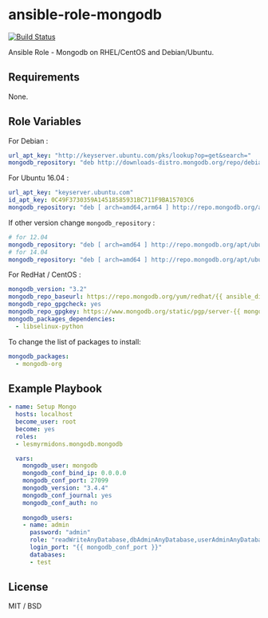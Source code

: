 ansible-role-mongodb
====================

[![Build Status](https://travis-ci.org/lesmyrmidons/ansible-role-mongodb.svg?branch=master)](https://travis-ci.org/lesmyrmidons/ansible-role-mongodb)

Ansible Role - Mongodb on RHEL/CentOS and Debian/Ubuntu.

## Requirements

None.

## Role Variables

For Debian :
```yml
url_apt_key: "http://keyserver.ubuntu.com/pks/lookup?op=get&search="
mongodb_repository: "deb http://downloads-distro.mongodb.org/repo/debian-sysvinit dist 10gen"
```

For Ubuntu 16.04 :
```yml
url_apt_key: "keyserver.ubuntu.com"
id_apt_key: 0C49F3730359A14518585931BC711F9BA15703C6
mongodb_repository: "deb [ arch=amd64,arm64 ] http://repo.mongodb.org/apt/ubuntu xenial/mongodb-org/3.4 multiverse"
```

If other version change `mongodb_repository` :
```yml
# for 12.04
mongodb_repository: "deb [ arch=amd64 ] http://repo.mongodb.org/apt/ubuntu precise/mongodb-org/3.4 multiverse"
# for 14.04
mongodb_repository: "deb [ arch=amd64 ] http://repo.mongodb.org/apt/ubuntu trusty/mongodb-org/3.4 multiverse"
```

For RedHat / CentOS :
```yml
mongodb_version: "3.2"
mongodb_repo_baseurl: https://repo.mongodb.org/yum/redhat/{{ ansible_distribution_major_version }}/mongodb-org/{{ mongodb_version }}/x86_64/
mongodb_repo_gpgcheck: yes
mongodb_repo_gpgkey: https://www.mongodb.org/static/pgp/server-{{ mongodb_version }}.asc
mongodb_packages_dependencies:
  - libselinux-python
```

To change the list of packages to install:
```yml
mongodb_packages:
  - mongodb-org
```

## Example Playbook

```yml
- name: Setup Mongo
  hosts: localhost
  become_user: root
  become: yes
  roles:
  - lesmyrmidons.mongodb.mongodb

  vars:
    mongodb_user: mongodb
    mongodb_conf_bind_ip: 0.0.0.0
    mongodb_conf_port: 27099
    mongodb_version: "3.4.4"
    mongodb_conf_journal: yes
    mongodb_conf_auth: no
  
    mongodb_users:
    - name: admin
      password: "admin"
      role: "readWriteAnyDatabase,dbAdminAnyDatabase,userAdminAnyDatabase"
      login_port: "{{ mongodb_conf_port }}"
      databases:
      - test
```

## License

MIT / BSD
